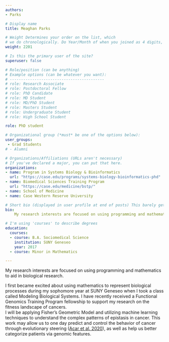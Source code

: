 ```yaml
---
authors:
- Parks

# Display name
title: Meaghan Parks

# Weight Determines your order on the list, which 
# we do chronologically. Do Year/Month of when you joined as 4 digits, i.e. YYMM  )
weight: 2201

# Is this the primary user of the site? 
superuser: false

# Role/position (can be anything)
# Example options (can be whatever you want):
# ------------------------------------------
# role: Research Associate
# role: Postdoctoral Fellow
# role: PhD Candidate
# role: MD Student
# role: MD/PhD Student
# role: Masters Student
# role: Undergraduate Student
# role: High School Student

role: PhD student 

# Organizational group (*must* be one of the options below):
user_groups:
 - Grad Students
# - Alumni

# Organizations/Affiliations (URLs aren't necessary)
# If you've declared a major, you can put that here. 
organizations:
- name: Program in Systems Biology & Bioinformatics
  url: "https://case.edu/programs/systems-biology-bioinformatics-phd"
- name: Biomedical Sciences Training Program
  url: "https://case.edu/medicine/bstp/"
- name: School of Medicine
- name: Case Western Reserve University

# Short bio (displayed in user profile at end of posts) This barely gets used, so don't bother. 
bio: 
    My research interests are focused on using programming and mathematics to aid in biological research.

# I'm using 'courses' to describe degrees
education:
  courses:
  - course: B.A. Sociomedical Science
    institution: SUNY Geneseo
    year: 2017
  - course: Minor in Mathematics

---
```


My research interests are focused on using programming and mathematics to aid in biological research.

<!--more--> 

I first became excited about using mathematics to represent biological processes during my sophomore year at SUNY Geneseo when I took a class called Modeling Biological Systems. 
I have recently received a Functional Genomics Training Program fellowship to support my research on the fitness landscape of cancers.  
I will be applying Fisher’s Geometric Model and utilizing machine learning techniques to understand the complex patterns of epistasis in cancer. 
This work may allow us to one day predict and control the behavior of cancer through evolutionary steering ([Acar et al. 2020](https://doi.org/10.1038/s41467-020-15596-z)),
as well as help us better categorize patients via genomic features.
